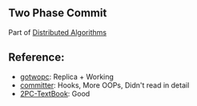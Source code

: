 ## Two Phase Commit

Part of [Distributed Algorithms](https://en.wikipedia.org/wiki/Distributed_algorithm)


## Reference:

- [gotwopc](https://github.com/ianobermiller/gotwopc): Replica + Working
- [committer](https://github.com/vadiminshakov/committer): Hooks, More OOPs, Didn't read in detail
- [2PC-TextBook](https://martinfowler.com/articles/patterns-of-distributed-systems/two-phase-commit.html): Good
